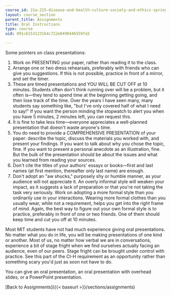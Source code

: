 ```yaml
---
course_id: 21a-215-disease-and-health-culture-society-and-ethics-spring-2012
layout: course_section
parent_title: Assignments
title: Oral Instructions
type: course
uid: 091c61531231b4c722e04904465597a5

---
```


Some pointers on class presentations:

1.  Work on PRESENTING your paper, rather than reading it to the class.
2.  Arrange one or two dress rehearsals, preferably with friends who can give you suggestions. If this is not possible, practice in front of a mirror, and set the timer.
3.  These are timed presentations and YOU WILL BE CUT OFF at 10 minutes. Students often don't think running over will be a problem, but it often is—they tend to spend time at the beginning getting going, and then lose track of the time. Over the years I have seen many, many students say something like, "but I've only covered half of what I need to say!" If you want the person minding the stopwatch to alert you when you have 5 minutes, 2 minutes left, you can request this.
4.  It is fine to take less time—everyone appreciates a well-planned presentation that doesn't waste anyone's time.
5.  You do need to provide a COMPREHENSIVE PRESENTATION of your paper: describe the topic, discuss the materials you worked with, and present your findings. If you want to talk about why you chose the topic, fine. If you want to present a personal anecdote as an illustration, fine. But the bulk of the presentation should be about the issues and what you learned from reading your sources.
6.  Don't cite the titles of your authors' essays or books—first and last names (at first mention, thereafter only last name) are enough.
7.  Don't adopt an "aw shucks," purposely shy or humble manner, as your audience will not appreciate it. An overly informal style will weaken your impact, as it suggests a lack of preparation or that you're not taking the task very seriously. Work on adopting a more formal style than you ordinarily use in your interactions. Wearing more formal clothes than you usually wear, while not a requirement, helps you get into the right frame of mind. Again, the best way to figure out your own formal style is to practice, preferably in front of one or two friends. One of them should keep time and cut you off at 10 minutes.

Most MIT students have not had much experience giving oral presentations. No matter what you do in life, you will be making presentations of one kind or another. Most of us, no matter how verbal we are in conversations, experience a bit of stage fright when we find ourselves actually facing an audience, even of our peers. Stage fright can be brought under control with practice. See this part of the CI-H requirement as an opportunity rather than something scary you'd just as soon not have to do.

You can give an oral presentation, an oral presentation with overhead slides, or a PowerPoint presentation.

[Back to Assignments]({{< baseurl >}}/sections/assignments)